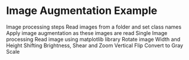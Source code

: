 # Image Augmentation Example

Image processing steps
  Read images from a folder and set class names
  Apply image augmentation as these images are read
  Single Image processing
  Read image using matplotlib library
  Rotate image
  Width and Height Shifting
  Brightness, Shear and Zoom
  Vertical Flip
  Convert to Gray Scale
